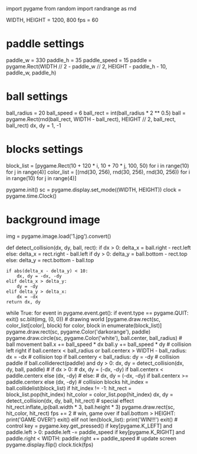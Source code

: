 import pygame
from random import randrange as rnd

WIDTH, HEIGHT = 1200, 800
fps = 60
# paddle settings
paddle_w = 330
paddle_h = 35
paddle_speed = 15
paddle = pygame.Rect(WIDTH // 2 - paddle_w // 2, HEIGHT - paddle_h - 10, paddle_w, paddle_h)
# ball settings
ball_radius = 20
ball_speed = 6
ball_rect = int(ball_radius * 2 ** 0.5)
ball = pygame.Rect(rnd(ball_rect, WIDTH - ball_rect), HEIGHT // 2, ball_rect, ball_rect)
dx, dy = 1, -1
# blocks settings
block_list = [pygame.Rect(10 + 120 * i, 10 + 70 * j, 100, 50) for i in range(10) for j in range(4)]
color_list = [(rnd(30, 256), rnd(30, 256), rnd(30, 256)) for i in range(10) for j in range(4)]

pygame.init()
sc = pygame.display.set_mode((WIDTH, HEIGHT))
clock = pygame.time.Clock()
# background image
img = pygame.image.load('1.jpg').convert()


def detect_collision(dx, dy, ball, rect):
    if dx > 0:
        delta_x = ball.right - rect.left
    else:
        delta_x = rect.right - ball.left
    if dy > 0:
        delta_y = ball.bottom - rect.top
    else:
        delta_y = rect.bottom - ball.top

    if abs(delta_x - delta_y) < 10:
        dx, dy = -dx, -dy
    elif delta_x > delta_y:
        dy = -dy
    elif delta_y > delta_x:
        dx = -dx
    return dx, dy


while True:
    for event in pygame.event.get():
        if event.type == pygame.QUIT:
            exit()
    sc.blit(img, (0, 0))
    # drawing world
    [pygame.draw.rect(sc, color_list[color], block) for color, block in enumerate(block_list)]
    pygame.draw.rect(sc, pygame.Color('darkorange'), paddle)
    pygame.draw.circle(sc, pygame.Color('white'), ball.center, ball_radius)
    # ball movement
    ball.x += ball_speed * dx
    ball.y += ball_speed * dy
    # collision left right
    if ball.centerx < ball_radius or ball.centerx > WIDTH - ball_radius:
        dx = -dx
    # collision top
    if ball.centery < ball_radius:
        dy = -dy
    # collision paddle
    if ball.colliderect(paddle) and dy > 0:
        dx, dy = detect_collision(dx, dy, ball, paddle)
        # if dx > 0:
        #     dx, dy = (-dx, -dy) if ball.centerx < paddle.centerx else (dx, -dy)
        # else:
        #     dx, dy = (-dx, -dy) if ball.centerx >= paddle.centerx else (dx, -dy)
    # collision blocks
    hit_index = ball.collidelist(block_list)
    if hit_index != -1:
        hit_rect = block_list.pop(hit_index)
        hit_color = color_list.pop(hit_index)
        dx, dy = detect_collision(dx, dy, ball, hit_rect)
        # special effect
        hit_rect.inflate_ip(ball.width * 3, ball.height * 3)
        pygame.draw.rect(sc, hit_color, hit_rect)
        fps += 2
    # win, game over
    if ball.bottom > HEIGHT:
        print('GAME OVER!')
        exit()
    elif not len(block_list):
        print('WIN!!!')
        exit()
    # control
    key = pygame.key.get_pressed()
    if key[pygame.K_LEFT] and paddle.left > 0:
        paddle.left -= paddle_speed
    if key[pygame.K_RIGHT] and paddle.right < WIDTH:
        paddle.right += paddle_speed
    # update screen
    pygame.display.flip()
    clock.tick(fps)
   
